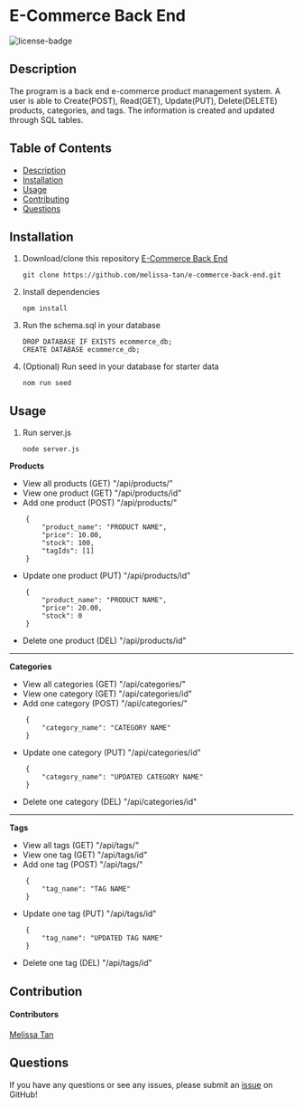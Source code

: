 # E-Commerce Back End

![license-badge](https://img.shields.io/badge/license-MIT-yellow)

## Description
The program is a back end e-commerce product management system. A user is able to Create(POST), Read(GET), Update(PUT), Delete(DELETE) products, categories, and tags. The information is created and updated through SQL tables. 

## Table of Contents
- [Description](#description)
- [Installation](#installation)
- [Usage](#usage)
- [Contributing](#contributing)
- [Questions](#questions)

## Installation
1. Download/clone this repository [E-Commerce Back End](https://github.com/melissa-tan/e-commerce-back-end.git)
	```
	git clone https://github.com/melissa-tan/e-commerce-back-end.git
	```
	
2. Install dependencies
	```
	npm install
	```

3. Run the schema.sql in your database
    ```
    DROP DATABASE IF EXISTS ecommerce_db;
    CREATE DATABASE ecommerce_db;
    ```

4. (Optional) Run seed in your database for starter data
    ```
    nom run seed
    ```

## Usage
1. Run server.js
    ```
    node server.js
    ```
**Products**
- View all products (GET) "/api/products/"
- View one product (GET) "/api/products/id"
- Add one product (POST) "/api/products/"
```
    {
        "product_name": "PRODUCT NAME",
        "price": 10.00,
        "stock": 100,
        "tagIds": [1]
    }
```
- Update one product (PUT) "/api/products/id"
```
    {
        "product_name": "PRODUCT NAME",
        "price": 20.00,
        "stock": 0
    }
```
- Delete one product (DEL) "/api/products/id"

---
**Categories**
- View all categories (GET) "/api/categories/"
- View one category (GET) "/api/categories/id"
- Add one category (POST) "/api/categories/"
```
    {
        "category_name": "CATEGORY NAME"
    }
```
- Update one category (PUT) "/api/categories/id"
```
    {
	    "category_name": "UPDATED CATEGORY NAME"
    }
```
- Delete one category (DEL) "/api/categories/id"

---
**Tags**
- View all tags (GET) "/api/tags/"
- View one tag (GET) "/api/tags/id"
- Add one tag (POST) "/api/tags/"
```
    {
        "tag_name": "TAG NAME"
    }
```
- Update one tag (PUT) "/api/tags/id"
```
    {
	    "tag_name": "UPDATED TAG NAME"
    }
```
- Delete one tag (DEL) "/api/tags/id"


## Contribution
#### Contributors
[Melissa Tan](https://github.com/melissa-tan)


## Questions
If you have any questions or see any issues, please submit an [issue](https://github.com/melissa-tan/e-commerce-back-end/issues) on GitHub!


